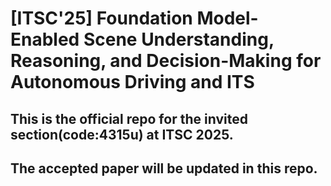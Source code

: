 # [ITSC'25] Foundation Model-Enabled Scene Understanding, Reasoning, and Decision-Making for Autonomous Driving and ITS

## This is the official repo for the invited section(code:4315u) at ITSC 2025.
## The accepted paper will be updated in this repo.